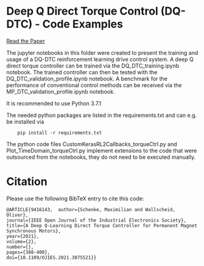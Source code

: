 # Deep Q Direct Torque Control (DQ-DTC) - Code Examples

[Read the Paper](https://ieeexplore.ieee.org/document/9416143)

The jupyter notebooks in this folder were created to present the training and usage of a DQ-DTC reinforcement learning drive control system. A deep Q direct torque controller can be trained via the DQ_DTC_training.ipynb notebook. The trained controller can then be tested with the DQ_DTC_validation_profile.ipynb notebook.
A benchmark for the performance of conventional control methods can be received via the MP_DTC_validation_profile.ipynb notebook.

It is recommended to use Python 3.7.1

The needed python packages are listed in the requirements.txt and can e.g. be installed via
```
	pip install -r requirements.txt
```
	

The python code files CustomKerasRL2Callbacks_torqueCtrl.py and Plot_TimeDomain_torqueCtrl.py implement extensions to the code
that were outsourced from the notebooks, they do not need to be executed manually. 

# Citation

Please use the following BibTeX entry to cite this code:

```
@ARTICLE{9416143,  author={Schenke, Maximilian and Wallscheid, Oliver},  
journal={IEEE Open Journal of the Industrial Electronics Society},   
title={A Deep Q-Learning Direct Torque Controller for Permanent Magnet Synchronous Motors},   
year={2021},  
volume={2},  
number={},  
pages={388-400},  
doi={10.1109/OJIES.2021.3075521}}
```
